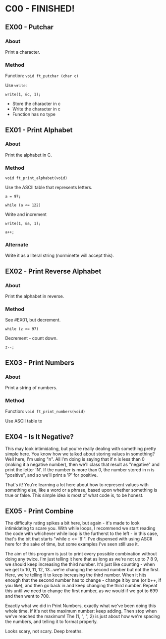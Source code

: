 # C00 - FINISHED!

## EX00 - Putchar

### About

Print a character.

### Method
Function:
```void ft_putchar (char c) ```

Use ```write```:

```write(1, &c, 1);```

- Store the character in c
- Write the character in c
- Function has no type
## EX01 - Print Alphabet

### About
Print the alphabet in C.
### Method
```void ft_print_alphabet(void)```

Use the ASCII table that represents letters.

```a = 97;```

```while (a <= 122)```

Write and increment

```write(1, &a, 1);```

```a++;```

### Alternate

Write it as a literal string (norminette will accept this).



## EX02 - Print Reverse Alphabet

### About

Print the alphabet in reverse.

### Method

See #EX01, but decrement.

```while (z >= 97)```

Decrement - count down.

```z--;```

## EX03 - Print Numbers

### About

Print a string of numbers.

### Method
Function: ```void ft_print_numbers(void)```

Use ASCII table to 


## EX04 - Is It Negative?

This may look intimidating, but you're really dealing with something pretty simple here. You know how we talked about storing values in something? Well here, I'm using "n". All I'm doing is saying that if n is less than 0 (making it a negative number), then we'll class that result as "negative" and print the letter 'N'. If the number is more than 0, the number stored in n is "positive", and so we'll print a 'P' for positive.

That's it! You're learning a lot here about how to represent values with something else, like a word or a phrase, based upon whether something is true or false. This simple idea is most of what code is, to be honest.

## EX05 - Print Combine

The difficulty rating spikes a bit here, but again - it's made to look intimidating to scare you. With while loops, I recommend we start reading the code with whichever while loop is the furtherst to the left - in this case, that's the bit that starts "while c <= '9'". I've dispensed with using ASCII here for the sake of time, but some examples I've seen still use it.

The aim of this program is just to print every possible combination without doing any twice. I'm just telling it here that as long as we're not up to 7 8 9, we should keep increasing the third number. It's just like counting - when we get to 10, 11, 12, 13...we're changing the second number but not the first. Here, we're telling it to keep increasing the third number. When it hits enough that the second number has to change - change it by one (or b++, if you like), and then go back in and keep changing the third number. Repeat this until we need to change the first number, as we would if we got to 699 and then went to 700.

Exactly what we did in Print Numbers, exactly what we've been doing this whole time. If it's not the maximum number: keep adding. Then stop when we've reached the maximum! The (1, ", ", 2) is just about how we're spacing the numbers, and telling it to format properly.

Looks scary, not scary. Deep breaths.
